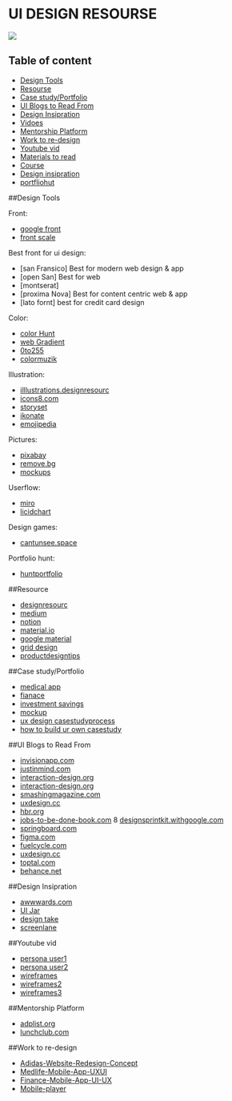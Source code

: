 # **UI DESIGN RESOURSE**
![](https://res.cloudinary.com/deb3vgvzz/image/upload/v1608724656/UX-design-resources-09_ayno56.jpg)

## Table of content

* [Design Tools](#Design-Tools*)
* [Resourse](#Resourse*) 
* [Case study/Portfolio](#Case-study-/Portfolio)
* [UI Blogs to Read From](#UI-Blogs-to-Read-From)
* [Design Insipration](#Design-Insipration)
* [Vidoes](#Vidoes)
* [Mentorship Platform](#Mentorship-Platform)
* [Work to re-design](#Work-to-re-design)
* [Youtube vid](#Youtube-vid)
* [Materials to read](#Materials-to-read)
* [Course](#Course)
* [Design insipration](#Design-insipration)
* [portfliohut](#hunt-portfolio)

##Design Tools

Front:
* [google front](https://fonts.google.com/)
* [front scale](https://type-scale.com/)


Best front for ui design:
* [san Fransico] Best for modern web design & app
* [open San] Best for web
* [montserat]
* [proxima Nova] Best for content centric web & app
* [lato fornt] best for credit card design

Color:
* [color Hunt](https://colorhunt.co)
* [web Gradient](https://webgradients.com/)
* [0to255](https://www.0to255.com)
* [colormuzik](https://colors.muz.li/)

Illustration:
* [illlustrations.designresourc](https://illlustrations.co/?ref=designresourc.es/)
* [icons8.com](https://icons8.com/illustrations?ref=designresourc.es/)
* [storyset](https://storyset.com)
* [ikonate](https://ikonate.com/)
* [emojipedia](https://emojipedia.org/)

Pictures:
* [pixabay](https://pixabay.com/)
* [remove.bg](https://remove.bg)
* [mockups](https://mockuper.net/mockups/iphone12)


Userflow:
* [miro](https://miro.com/)
* [licidchart](https://www.lucidchart.com/pages/)

Design games:
* [cantunsee.space](https://cantunsee.space/)

Portfolio hunt:
* [huntportfolio](https://www.bestfolios.com/home)


##Resource
* [designresourc](https://www.designresourc.es/)
* [medium](https://medium.com/@calderaricaio/growing-list-of-design-resources-67c72a5d4f56/)
* [notion](https://www.notion.so/Design-Resources-0e19f815785245ac9cf6a50355f2cb10/)
* [material.io](http://material.io)
* [google material](https://drive.google.com/drive/folders/1YkVOIKL3zMxXSnd4Grcc6wOAc366-MGi)
* [grid design](https://medium.muz.li/responsive-grid-design-ultimate-guide-7aa41ca7892)
* [productdesigntips](https://productdesign.tips/topics/case-studies)

##Case study/Portfolio
* [medical app](https://www.behance.net/gallery/91410737/Medico-Online-Medical-Services-Case-Study/)
* [fianace](https://www.behance.net/gallery/95491533/Money-transfer-A-Better-Way-to-Handle-Your-Money/)
* [investment savings](https://dedamioloketuyi.medium.com/designing-an-application-for-saving-investment-tailored-to-millenials-a-ux-case-study-b83403648932/)
* [mockup](https://www.mockplus.com/blog/post/ux-case-study/)
* [ux design casestudyprocess](https://medium.com/nyc-design/ux-ui-design-process-for-beginner-753952bb2241)
* [how to build ur own casestudy](https://uxdesign.cc/case-study-template-8832941a9d1b)

##UI Blogs to Read From
* [invisionapp.com](https://www.invisionapp.com/inside-design/how-to-wireframe/)
* [justinmind.com](https://www.justinmind.com/blog/low-fidelity-vs-high-fidelity-wireframing-is-paper-dead/)
* [interaction-design.org](https://www.interaction-design.org/literature/topics)
* [interaction-design.org](https://www.interaction-design.org/literature/article/key-question-in-user-experience-design-usability-vs-desirability)
* [smashingmagazine.com](https://www.smashingmagazine.com/2014/08/a-closer-look-at-personas-part-1/)
* [uxdesign.cc](https://uxdesign.cc/how-to-know-your-users-needs-2d24fb92a01e)
* [hbr.org](https://hbr.org/2016/09/know-your-customers-jobs-to-be-done)
* [jobs-to-be-done-book.com](https://jobs-to-be-done-book.com/)
8 [designsprintkit.withgoogle.com](https://designsprintkit.withgoogle.com/resources/reading-list)
* [springboard.com](https://www.springboard.com/blog/ux-design-principles/)
* [figma.com](https://www.figma.com/resources/guides-and-best-practices/)
* [fuelcycle.com](https://fuelcycle.com/blog/user-research-questions/)
* [uxdesign.cc](https://uxdesign.cc/organizing-ux-research-with-google-forms-and-sheets-b375411c664c)
* [toptal.com](https://www.toptal.com/designers/data-visualization/dashboard-design-best-practices)
* [behance.net](https://www.behance.net/gallery/101128847/Application-for-easy-creation-educational-materials)

##Design Insipration
* [awwwards.com](https://www.awwwards.com/)
* [UI Jar](https://uijar.com/)
* [design take](https://designsystemsrepo.com/design-systems-recent/)
* [screenlane](https://screenlane.com/)

##Youtube vid
* [persona user1](https://www.youtube.com/watch?v=QwF9a56WFWA&feature=emb_rel_pause)
* [persona user2](https://www.youtube.com/watch?v=u44pBnAn7cM)
* [wireframes](https://www.youtube.com/watch?v=ykHClgOUUj8&feature=emb_rel_pause)
* [wireframes2](https://www.youtube.com/watch?v=UXOLJy0E7Pg&feature=emb_rel_pause)
* [wireframes3](https://www.youtube.com/watch?v=auQCdrRfYas&feature=emb_rel_end)

##Mentorship Platform
* [adplist.org](https://adplist.org/mentors)
* [lunchclub.com](https://lunchclub.com/weekly?token=d1e350a7172ba2dc67f171ac&email_ref=34)

##Work to re-design
* [Adidas-Website-Redesign-Concept](https://www.behance.net/gallery/107594361/Adidas-Website-Redesign-Concept?tracking_source=search_projects_recommended%7Ce%20commerce%20web%20design%20shoes)
* [Medlife-Mobile-App-UXUI](https://www.behance.net/gallery/101332961/Medlife-Mobile-App-UXUI?tracking_source=search_projects_recommended%7Cmobile)
* [Finance-Mobile-App-UI-UX](https://www.behance.net/gallery/69579243/Finance-Mobile-App-UI-UX?tracking_source=search_projects_recommended%7Cmobile)
* [Mobile-player](https://www.behance.net/gallery/100893227/Mobile-player?tracking_source=search_projects_recommended%7Cmobile)
























